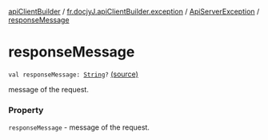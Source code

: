 [apiClientBuilder](../../index.md) / [fr.docjyJ.apiClientBuilder.exception](../index.md) / [ApiServerException](index.md) / [responseMessage](./response-message.md)

# responseMessage

`val responseMessage: `[`String`](https://kotlinlang.org/api/latest/jvm/stdlib/kotlin/-string/index.html)`?` [(source)](https://github.com/docjyj/apiClientBuilder/tree/master/src/main/kotlin/fr/docjyJ/apiClientBuilder/exception/ApiServerException.kt#L21)

message of the request.

### Property

`responseMessage` - message of the request.